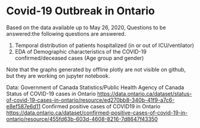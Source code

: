 # Covid-19 Outbreak in Ontario

Based on the data available up to May 26, 2020, 
Questions to be answered:the following questions are answered.
1.  Temporal distribution of patients hospitalized (in or out of ICU/ventilator)
2.  EDA of Demographic characteristics of the COVID-19 confirmed/deceased cases (Age group and gender)

Note that the graphs generated by offline plotly are not visible on github, but they are working on jupyter notebook.

Data: Government of Canada Statistics/Public Health Agency of Canada Status of COVID-19 cases in Ontario https://data.ontario.ca/dataset/status-of-covid-19-cases-in-ontario/resource/ed270bb8-340b-41f9-a7c6-e8ef587e6d11
Confirmed positive cases of COVID19 in Ontario https://data.ontario.ca/dataset/confirmed-positive-cases-of-covid-19-in-ontario/resource/455fd63b-603d-4608-8216-7d8647f43350

